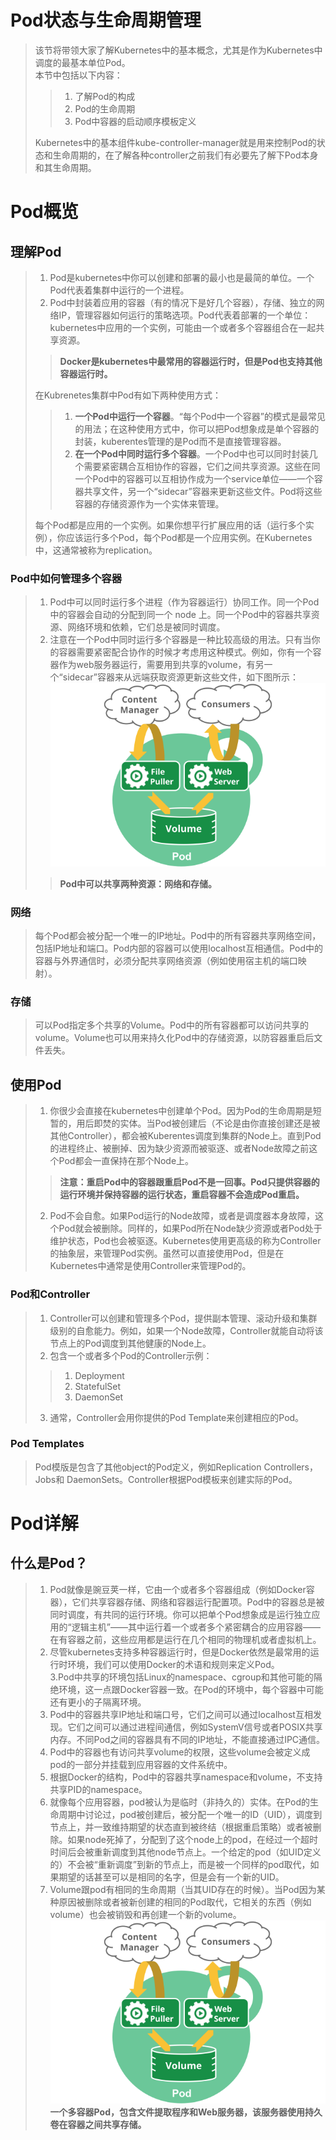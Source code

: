 # Pod状态与生命周期管理
> 该节将带领大家了解Kubernetes中的基本概念，尤其是作为Kubernetes中调度的最基本单位Pod。   
> 本节中包括以下内容：   
> > 1. 了解Pod的构成   
> > 2. Pod的生命周期   
> > 3. Pod中容器的启动顺序模板定义   
> >
> Kubernetes中的基本组件kube-controller-manager就是用来控制Pod的状态和生命周期的，在了解各种controller之前我们有必要先了解下Pod本身和其生命周期。

# Pod概览
## 理解Pod
> 1. Pod是kubernetes中你可以创建和部署的最小也是最简的单位。一个Pod代表着集群中运行的一个进程。   
> 2. Pod中封装着应用的容器（有的情况下是好几个容器），存储、独立的网络IP，管理容器如何运行的策略选项。Pod代表着部署的一个单位：kubernetes中应用的一个实例，可能由一个或者多个容器组合在一起共享资源。   
> > **Docker是kubernetes中最常用的容器运行时，但是Pod也支持其他容器运行时。**
> >
> 在Kubrenetes集群中Pod有如下两种使用方式：   
> > 1. **一个Pod中运行一个容器**。“每个Pod中一个容器”的模式是最常见的用法；在这种使用方式中，你可以把Pod想象成是单个容器的封装，kuberentes管理的是Pod而不是直接管理容器。   
> > 2. **在一个Pod中同时运行多个容器**。一个Pod中也可以同时封装几个需要紧密耦合互相协作的容器，它们之间共享资源。这些在同一个Pod中的容器可以互相协作成为一个service单位——一个容器共享文件，另一个“sidecar”容器来更新这些文件。Pod将这些容器的存储资源作为一个实体来管理。   
> >
> 每个Pod都是应用的一个实例。如果你想平行扩展应用的话（运行多个实例），你应该运行多个Pod，每个Pod都是一个应用实例。在Kubernetes中，这通常被称为replication。

### Pod中如何管理多个容器
> 1. Pod中可以同时运行多个进程（作为容器运行）协同工作。同一个Pod中的容器会自动的分配到同一个 node 上。同一个Pod中的容器共享资源、网络环境和依赖，它们总是被同时调度。   
> 2. 注意在一个Pod中同时运行多个容器是一种比较高级的用法。只有当你的容器需要紧密配合协作的时候才考虑用这种模式。例如，你有一个容器作为web服务器运行，需要用到共享的volume，有另一个“sidecar”容器来从远端获取资源更新这些文件，如下图所示：   
![pod two containers](./images/pod-overview.png)   
>> **Pod中可以共享两种资源：网络和存储。**   
>>

### 网络
> 每个Pod都会被分配一个唯一的IP地址。Pod中的所有容器共享网络空间，包括IP地址和端口。Pod内部的容器可以使用localhost互相通信。Pod中的容器与外界通信时，必须分配共享网络资源（例如使用宿主机的端口映射）。   

### 存储
> 可以Pod指定多个共享的Volume。Pod中的所有容器都可以访问共享的volume。Volume也可以用来持久化Pod中的存储资源，以防容器重启后文件丢失。   

## 使用Pod
> 1. 你很少会直接在kubernetes中创建单个Pod。因为Pod的生命周期是短暂的，用后即焚的实体。当Pod被创建后（不论是由你直接创建还是被其他Controller），都会被Kuberentes调度到集群的Node上。直到Pod的进程终止、被删掉、因为缺少资源而被驱逐、或者Node故障之前这个Pod都会一直保持在那个Node上。   
> > **注意：重启Pod中的容器跟重启Pod不是一回事。Pod只提供容器的运行环境并保持容器的运行状态，重启容器不会造成Pod重启。**   
> >
> 2. Pod不会自愈。如果Pod运行的Node故障，或者是调度器本身故障，这个Pod就会被删除。同样的，如果Pod所在Node缺少资源或者Pod处于维护状态，Pod也会被驱逐。Kubernetes使用更高级的称为Controller的抽象层，来管理Pod实例。虽然可以直接使用Pod，但是在Kubernetes中通常是使用Controller来管理Pod的。   

### Pod和Controller
> 1. Controller可以创建和管理多个Pod，提供副本管理、滚动升级和集群级别的自愈能力。例如，如果一个Node故障，Controller就能自动将该节点上的Pod调度到其他健康的Node上。   
> 2. 包含一个或者多个Pod的Controller示例：   
> > 1. Deployment   
> > 2. StatefulSet   
> > 3. DaemonSet   
> >
> 3. 通常，Controller会用你提供的Pod Template来创建相应的Pod。

### Pod Templates
> Pod模版是包含了其他object的Pod定义，例如Replication Controllers，Jobs和 DaemonSets。Controller根据Pod模板来创建实际的Pod。

# Pod详解
## 什么是Pod？
> 1. Pod就像是豌豆荚一样，它由一个或者多个容器组成（例如Docker容器），它们共享容器存储、网络和容器运行配置项。Pod中的容器总是被同时调度，有共同的运行环境。你可以把单个Pod想象成是运行独立应用的“逻辑主机”——其中运行着一个或者多个紧密耦合的应用容器——在有容器之前，这些应用都是运行在几个相同的物理机或者虚拟机上。   
> 2. 尽管kubernetes支持多种容器运行时，但是Docker依然是最常用的运行时环境，我们可以使用Docker的术语和规则来定义Pod。   
> 3.Pod中共享的环境包括Linux的namespace、cgroup和其他可能的隔绝环境，这一点跟Docker容器一致。在Pod的环境中，每个容器中可能还有更小的子隔离环境。   
> 4. Pod中的容器共享IP地址和端口号，它们之间可以通过localhost互相发现。它们之间可以通过进程间通信，例如SystemV信号或者POSIX共享内存。不同Pod之间的容器具有不同的IP地址，不能直接通过IPC通信。   
> 5. Pod中的容器也有访问共享volume的权限，这些volume会被定义成pod的一部分并挂载到应用容器的文件系统中。   
> 6. 根据Docker的结构，Pod中的容器共享namespace和volume，不支持共享PID的namespace。   
> 7. 就像每个应用容器，pod被认为是临时（非持久的）实体。在Pod的生命周期中讨论过，pod被创建后，被分配一个唯一的ID（UID），调度到节点上，并一致维持期望的状态直到被终结（根据重启策略）或者被删除。如果node死掉了，分配到了这个node上的pod，在经过一个超时时间后会被重新调度到其他node节点上。一个给定的pod（如UID定义的）不会被“重新调度”到新的节点上，而是被一个同样的pod取代，如果期望的话甚至可以是相同的名字，但是会有一个新的UID。   
> 8. Volume跟pod有相同的生命周期（当其UID存在的时候）。当Pod因为某种原因被删除或者被新创建的相同的Pod取代，它相关的东西（例如volume）也会被销毁和再创建一个新的volume。   
![pod two containers](./images/pod-overview.png)   
> **一个多容器Pod，包含文件提取程序和Web服务器，该服务器使用持久卷在容器之间共享存储。**


















